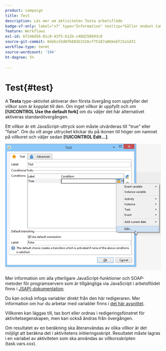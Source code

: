 ```yaml
---
product: campaign
title: Test
description: Läs mer om aktiviteten Testa arbetsflöde
badge-v7-only: label="v7" type="Informative" tooltip="Gäller endast Campaign Classic v7"
feature: Workflows
exl-id: 6f246d56-01c8-43f5-b12b-c40d258b93c8
source-git-commit: 8debcd3d8fb883b3316cf75187a86bebf15a1d31
workflow-type: tm+mt
source-wordcount: '194'
ht-degree: 5%

---
```


# Test{#test}



A **Testa** type-aktivitet aktiverar den första övergång som uppfyller det villkor som är kopplat till den. Om inget villkor är uppfyllt och om **[!UICONTROL Use the default fork]** om du väljer det här alternativet aktiveras standardövergången.

Ett villkor är ett JavaScript-uttryck som måste utvärderas till &quot;true&quot; eller &quot;false&quot;. Om du vill ange uttrycket klickar du på ikonen till höger om namnet på villkoret och väljer sedan **[!UICONTROL Edit...]**.

![](assets/edit_test.png)

Mer information om alla ytterligare JavaScript-funktioner och SOAP-metoder för programservern som är tillgängliga via JavaScript i arbetsflödet finns i [JSAPI-dokumentation](https://experienceleague.adobe.com/developer/campaign-api/api/index.html?lang=sv).

Du kan också infoga variabler direkt från den här redigeraren. Mer information om hur du arbetar med variabler finns i [det här avsnittet](javascript-scripts-and-templates.md#variables).

Villkoren kan läggas till, tas bort eller ordnas i redigeringsfönstret för aktivitetsegenskapen, men kan också ändras från övergången.

Om resultatet av en beräkning ska återanvändas av olika villkor är det möjligt att beräkna det i aktivitetens initieringsskript. Resultatet måste lagras i en variabel av aktiviteten som ska användas av villkorsskripten (task.vars.xxx).
